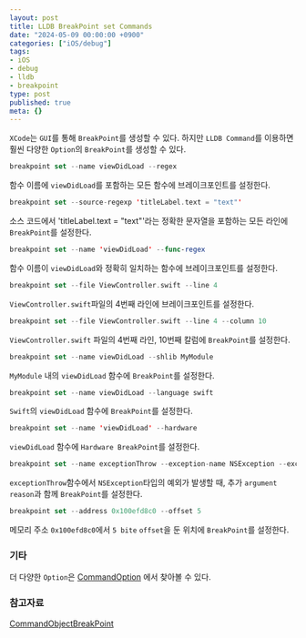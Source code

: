```yaml
---
layout: post
title: LLDB BreakPoint set Commands
date: "2024-05-09 00:00:00 +0900"
categories: ["iOS/debug"]
tags:
- iOS
- debug
- lldb
- breakpoint
type: post
published: true
meta: {}
---
```

`XCode`는 `GUI`를 통해 `BreakPoint`를 생성할 수 있다. 하지만 `LLDB Command`를 이용하면 훨씬 다양한 `Option`의 `BreakPoint`를 생성할 수 있다.

```swift
breakpoint set --name viewDidLoad --regex
```   
함수 이름에 `viewDidLoad`를 포함하는 모든 함수에 브레이크포인트를 설정한다.

```swift
breakpoint set --source-regexp 'titleLabel.text = "text"'
```
소스 코드에서 'titleLabel.text = "text"'라는 정확한 문자열을 포함하는 모든 라인에 `BreakPoint`를 설정한다.

```swift
breakpoint set --name 'viewDidLoad' --func-regex
```
함수 이름이 `viewDidLoad`와 정확히 일치하는 함수에 브레이크포인트를 설정한다.

```swift
breakpoint set --file ViewController.swift --line 4
```
`ViewController.swift`파일의 4번째 라인에 브레이크포인트를 설정한다.

```swift
breakpoint set --file ViewController.swift --line 4 --column 10
```
`ViewController.swift` 파일의 4번째 라인, 10번째 칼럼에 `BreakPoint`를 설정한다.

```swift
breakpoint set --name viewDidLoad --shlib MyModule
```
`MyModule` 내의 `viewDidLoad` 함수에 `BreakPoint`를 설정한다. 

```swift
breakpoint set --name viewDidLoad --language swift
```
`Swift`의 `viewDidLoad` 함수에 `BreakPoint`를 설정한다.

```swift
breakpoint set --name 'viewDidLoad' --hardware
```
`viewDidLoad` 함수에 `Hardware BreakPoint`를 설정한다.

```swift
breakpoint set --name exceptionThrow --exception-name NSException --exception-extra-args 'reason'
```
`exceptionThrow`함수에서 `NSException`타입의 예외가 발생할 때, 추가 `argument` `reason`과 함께 `BreakPoint`를 설정한다.

```swift
breakpoint set --address 0x100efd8c0 --offset 5
```
메모리 주소 `0x100efd8c0`에서 `5 bite` `offset`을 둔 위치에 `BreakPoint`를 설정한다.

### 기타
더 다양한 `Option`은 [CommandOption](https://github.com/apple/llvm-project/blob/4898908e9dc0f78befc30bbc307e56a5d8ad20ea/lldb/source/Commands/CommandObjectBreakpoint.cpp#L258) 에서 찾아볼 수 있다.  

### 참고자료
[CommandObjectBreakPoint](https://github.com/apple/llvm-project/blob/next/lldb/source/Commands/CommandObjectBreakpoint.cpp#L258)
